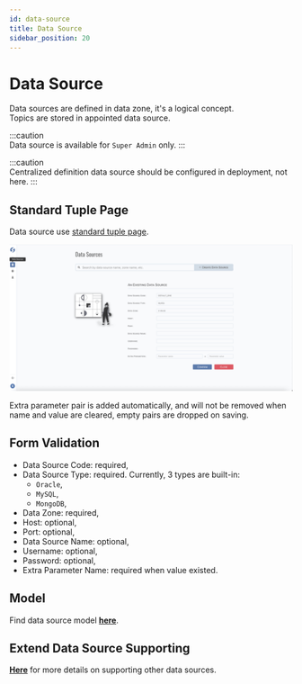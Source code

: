```yaml
---
id: data-source  
title: Data Source  
sidebar_position: 20
---
```


# Data Source

Data sources are defined in data zone, it's a logical concept.  
Topics are stored in appointed data source.

:::caution  
Data source is available for `Super Admin` only.
:::

:::caution  
Centralized definition data source should be configured in deployment, not here.
:::

## Standard Tuple Page

Data source use [standard tuple page](../standard-tuple-page).

![Edit Data Source](images/data-source.png)

Extra parameter pair is added automatically, and will not be removed when name and value are cleared, empty pairs are dropped on saving.

## Form Validation

- Data Source Code: required,
- Data Source Type: required. Currently, 3 types are built-in:
  - `Oracle`,
  - `MySQL`,
  - `MongoDB`,
- Data Zone: required,
- Host: optional,
- Port: optional,
- Data Source Name: optional,
- Username: optional,
- Password: optional,
- Extra Parameter Name: required when value existed.

## Model

Find data source model **[here](../../tuples/data-source)**.

## Extend Data Source Supporting

**[Here](../../doll/extend/extend-data-source)** for more details on supporting other data sources.
